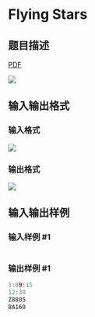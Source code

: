 # Flying Stars

## 题目描述

[problemUrl]: https://uva.onlinejudge.org/index.php?option=com_onlinejudge&Itemid=8&category=9&page=show_problem&problem=712

[PDF](https://uva.onlinejudge.org/external/7/p771.pdf)

![](https://cdn.luogu.com.cn/upload/vjudge_pic/UVA771/f82dd83cca0dfdeead65a3f6584d0c0af56f48bb.png)

## 输入输出格式

### 输入格式

![](https://cdn.luogu.com.cn/upload/vjudge_pic/UVA771/4504a6a18633cb275671ec905a51ee7ce84a023f.png)

### 输出格式

![](https://cdn.luogu.com.cn/upload/vjudge_pic/UVA771/df5f3abe833f4638607b936f2fb63a60ff210ac9.png)

## 输入输出样例

### 输入样例 #1

```cpp

```
### 输出样例 #1

```cpp
1:09:15
12:30
Z8805
BA160
```


